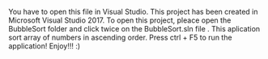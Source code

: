 You have to open this file in Visual Studio.
This project has been created in Microsoft Visual Studio 2017.
To open this project, pleace open the BubbleSort folder and click twice on the BubbleSort.sln file .
This aplication sort array of numbers in ascending order.
Press ctrl + F5 to run the application!
Enjoy!!! :)